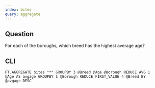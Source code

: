 ```yaml
---
index: bites
query: aggregate
---
```


## Question

For each of the boroughs, which breed has the highest average age?

## CLI

```
FT.AGGREGATE bites "*" GROUPBY 3 @Breed @Age @Borough REDUCE AVG 1 @Age AS avgage GROUPBY 1 @Borough REDUCE FIRST_VALUE 4 @Breed BY @avgage DESC
```